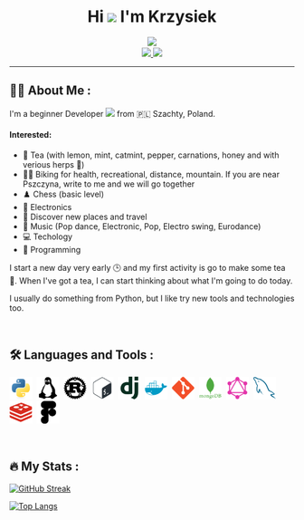 <div id="header" align="center">
  <h1 style="text-align: center">
    Hi
    <img src="https://media.tenor.com/Wx9IEmZZXSoAAAAi/hi.gif" width="35">
    I'm Krzysiek
  </h1>
  
  <img src="https://media0.giphy.com/media/ZVik7pBtu9dNS/giphy.gif" width="120"/>
  
  <div id='badges'>
    <a href='https://www.linkedin.com/in/pan-krzysztof-91758a250/'>
      <img src='https://img.shields.io/badge/LinkedIn-blue?logo=linkedin&logoColor=white&style=for-the-badge'>
    </a>
    <a href='https://discordapp.com/users/UserID/468822289920819200'>
      <img src='https://img.shields.io/badge/Discord-darkblue?logo=discord&logoColor=white&style=for-the-badge'>
    </a>
  </div>
</div>

---

## 👨‍💻 About Me :

I'm a beginner Developer <img src='https://media.tenor.com/itjFesV8_RUAAAAi/soulja-boy-pepe.gif' width='20'> from 🇵🇱 Szachty, Poland.

#### Interested:
- 🍵 Tea (with lemon, mint, catmint, pepper, carnations, honey and with verious herps 🌿)
- 🚴‍♂️ Biking for health, recreational, distance, mountain. If you are near Pszczyna, write to me and we will go together
- ♟️ Chess (basic level)
- 🔌 Electronics
- 🌉 Discover new places and travel
- 🎵 Music (Pop dance, Electronic, Pop, Electro swing, Eurodance)
- 💻 Techology
- 🐍 Programming

I start a new day very early 🕒 and my first activity is go to make some tea 🍵. When I've got a tea, I can start thinking about what I'm going to do today. 

I usually do something from Python, but I like try new tools and technologies too.

&nbsp;
&nbsp;

## 🛠️ Languages and Tools :
<div>
  <img src='https://github.com/devicons/devicon/blob/master/icons/python/python-original.svg' title='python' width='40' height='40'>&nbsp;
  <img src='https://github.com/devicons/devicon/blob/master/icons/linux/linux-plain.svg' title='linux' width='40' height='40'>&nbsp;
  <img src='https://github.com/devicons/devicon/blob/master/icons/rust/rust-plain.svg' title='rust' width='40' height='40'>&nbsp;
  <img src='https://github.com/devicons/devicon/blob/master/icons/bash/bash-plain.svg' title='bash' width='40' height='40'>&nbsp;
  <img src='https://github.com/devicons/devicon/blob/master/icons/django/django-plain.svg' title='django' width='40' height='40'>&nbsp;
  <img src='https://github.com/devicons/devicon/blob/master/icons/docker/docker-plain.svg' title='docker' width='40' height='40'>&nbsp;
  <img src='https://github.com/devicons/devicon/blob/master/icons/git/git-plain.svg' title='git' width='40' height='40'>&nbsp;
  <img src='https://github.com/devicons/devicon/blob/master/icons/mongodb/mongodb-plain-wordmark.svg' title='mongodb' width='40' height='40'>&nbsp;
  <img src='https://github.com/devicons/devicon/blob/master/icons/graphql/graphql-plain.svg' title='graphql' width='40' height='40'>&nbsp;
  <img src='https://github.com/devicons/devicon/blob/master/icons/mysql/mysql-plain.svg' title='mysql' width='40' height='40'>&nbsp;
  <img src='https://github.com/devicons/devicon/blob/master/icons/redis/redis-plain.svg' title='redis' width='40' height='40'>&nbsp;
  <img src='https://github.com/devicons/devicon/blob/master/icons/figma/figma-plain.svg' title='figma' width='40' height='40'>&nbsp;
</div>

&nbsp;
&nbsp;
&nbsp;

## 🔥 My Stats :
[![GitHub Streak](http://github-readme-streak-stats.herokuapp.com?user=Ja-Pan-Krzysztof&theme=dark&border_radius=5)](https://git.io/streak-stats)

[![Top Langs](https://github-readme-stats.vercel.app/api/top-langs?username=Ja-Pan-Krzysztof&layout=compact&theme=vision-friendly-dark)](https://github.com/anuraghazra/github-readme-stats)
<!--
<div id='footer'>
  <img src="https://komarev.com/ghpvc/?username=Ja-Pan-Krzysztof&style=flat-square&color=blue" alt=""/>
</div>
-->



